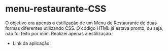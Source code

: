 # menu-restaurante-CSS

O objetivo era apenas a estilização de um Menu de Restaurante de duas formas diferentes utilizando CSS. O código HTML já estava pronto, ou seja, não foi feito por mim. Realizei apenas a estilização.

- Link da aplicação:
